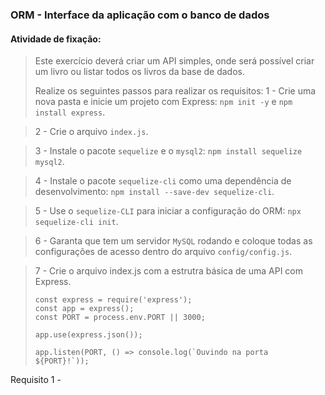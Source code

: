 ### ORM - Interface da aplicação com o banco de dados

####  Atividade de fixação:
> Este exercício deverá criar um API simples, onde será possível criar um livro ou listar todos os livros da base de dados.
>
> Realize os seguintes passos para realizar os requisitos:
> 1 - Crie uma nova pasta e inicie um projeto com Express: `npm init -y` e `npm install express`.

> 2 - Crie o arquivo `index.js`.

> 3 - Instale o pacote `sequelize` e o `mysql2`: `npm install sequelize mysql2`.

> 4 - Instale o pacote `sequelize-cli` como uma dependência de desenvolvimento: `npm install --save-dev sequelize-cli`.

> 5 - Use o `sequelize-CLI` para iniciar a configuração do ORM: `npx sequelize-cli init`.

> 6 - Garanta que tem um servidor `MySQL` rodando e coloque todas as configurações de acesso dentro do arquivo `config/config.js`.

> 7 - Crie o arquivo index.js com a estrutra básica de uma API com Express.
> ```
> const express = require('express');
> const app = express();
> const PORT = process.env.PORT || 3000;
>
> app.use(express.json());
>
> app.listen(PORT, () => console.log(`Ouvindo na porta ${PORT}!`));
> ```

Requisito 1 - 
